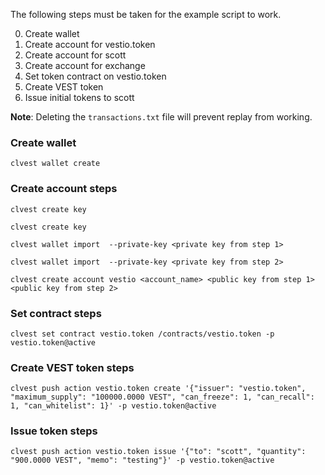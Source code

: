 The following steps must be taken for the example script to work.

0. Create wallet
0. Create account for vestio.token
0. Create account for scott
0. Create account for exchange
0. Set token contract on vestio.token
0. Create VEST token
0. Issue initial tokens to scott

**Note**:
Deleting the `transactions.txt` file will prevent replay from working.


### Create wallet
`clvest wallet create`

### Create account steps
`clvest create key`

`clvest create key`

`clvest wallet import  --private-key <private key from step 1>`

`clvest wallet import  --private-key <private key from step 2>`

`clvest create account vestio <account_name> <public key from step 1> <public key from step 2>`

### Set contract steps
`clvest set contract vestio.token /contracts/vestio.token -p vestio.token@active`

### Create VEST token steps
`clvest push action vestio.token create '{"issuer": "vestio.token", "maximum_supply": "100000.0000 VEST", "can_freeze": 1, "can_recall": 1, "can_whitelist": 1}' -p vestio.token@active`

### Issue token steps
`clvest push action vestio.token issue '{"to": "scott", "quantity": "900.0000 VEST", "memo": "testing"}' -p vestio.token@active`
